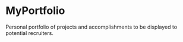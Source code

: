 # MyPortfolio
Personal portfolio of projects and accomplishments to be displayed to potential recruiters.
